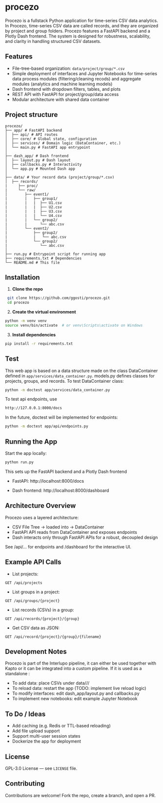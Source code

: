 # procezo
Procezo is a fullstack Python application for time-series CSV data analytics. In Procezo, time-series CSV data are called records, and they are organized by project and group folders. Procezo features a FastAPI backend and a Plotly Dash frontend. The system is designed for robustness, scalability, and clarity in handling structured CSV datasets.


## Features

- File-tree-based organization: `data/project/group/*.csv`
- Simple deployment of interfaces and Jupyter Notebooks for time-series data process modules (filtering/cleaning recods) and aggregate modules (analytics and machine learning models)
- Dash frontend with dropdown filters, tables, and plots
- REST API with FastAPI for project/group/data access
- Modular architecture with shared data container

## Project structure

```
procezo/
├── app/ # FastAPI backend
│  ├── api/ # API routes
│  ├── core/ # Global state, configuration
│  ├── services/ # Domain logic (DataContainer, etc.)
│  └── main.py # FastAPI app entrypoint
│
├── dash_app/ # Dash frontend
│  ├── layout.py # Dash layout
│  ├── callbacks.py # Interactivity
│  └── app.py # Mounted Dash app
│
├── data/ # Your record data (project/group/*.csv)
│  ├── records/
|     ├── proc/
|     └── raw/
│        ├── event1/
|        |   ├── group1/
|        |   |  ├── U1.csv
|        |   |  ├── U2.csv
|        |   |  ├── U3.csv
|        |   |  └── U4.csv
|        |   └── group2/
|        |      └── abc.csv
│        └── event2/
|            ├── group2/
|            |   └── abc.csv
|            └── group2/
|               └── abc.csv
│
├── run.py # Entrypoint script for running app
├── requirements.txt # Dependencies
└── README.md # This file
```

## Installation

1. **Clone the repo**

```bash
 git clone https://github.com/ggosti/procezo.git
 cd procezo
```

2. **Create the virtual environment**

```bash
python -m venv venv
source venv/bin/activate  # or venv\Scripts\activate on Windows
```

3. **Install dependencies**

```bash
pip install -r requirements.txt
```
## Test

This web app is based on a data structure made on the class DataContainer defined in `app/services/data_container.py`. 
models.py defines classes for projects, groups, and records.
To test DataContainer class:
```bash
python -m doctest app/services/data_container.py
```
To test api endpoints, use 
```bash
http://127.0.0.1:8000/docs
```
In the future, doctest will be implemented for endpoints:
```bash
python -m doctest app/api/endpoints.py
```

## Running the App

Start the app locally:
```bash
python run.py
```

This sets up the FastAPI backend and a Plotly Dash frontend

- FastAPI: http://localhost:8000/docs

- Dash frontend: http://localhost:8000/dashboard

## Architecture Overview

Procezo uses a layered architecture:
- CSV File Tree → loaded into → DataContainer
- FastAPI API reads from DataContainer and exposes endpoints
- Dash interacts only through FastAPI APIs for a robust, decoupled design

See /api/... for endpoints and /dashboard for the interactive UI.
  
## Example API Calls

- List projects:

```
GET /api/projects
```
- List groups in a project:

```
GET /api/groups/{project}
```

- List records (CSVs) in a group:

```
GET /api/records/{project}/{group}
```
- Get CSV data as JSON:

```
GET /api/record/{project}/{group}/{filename}
```

## Development Notes

Procezo is part of the Interlupo pipeline, it can either be used together with Kapto or it can be integrated into a custom pipeline.
If it is used as a standalone :
- To add data: place CSVs under data/<project>/<group>/
- To reload data: restart the app (TODO: implement live reload logic)
- To modify interfaces: edit dash_app/layout.py and callbacks.py
- To implement new notebooks: edit example Jupyter Notebook

## To Do / Ideas

- Add caching (e.g. Redis or TTL-based reloading)
- Add file upload support
- Support multi-user session states
- Dockerize the app for deployment

## License

GPL-3.0 License — see `LICENSE` file.

## Contributing
Contributions are welcome! Fork the repo, create a branch, and open a PR.

